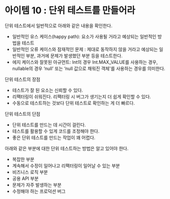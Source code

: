 # 아이템 10 : 단위 테스트를 만들어라

단위 테스트에서 일반적으로 아래와 같은 내용을 확인한다.

- 일반적인 유스 케이스(happy path): 요소가 사용될 거라고 예상되는 일반적인 방법을 테스트
- 일반적인 오류 케이스와 잠재적인 문제 : 제대로 동작하지 않을 거라고 예상되는 일반적인 부분, 과거에 문제가 발생했던 부분 등을 테스트한다.
- 에지 케이스와 잘못된 아규먼트: Int의 경우 Int.MAX_VALUE를 사용하는 경우, nullable의 경우 ‘null’ 또는 ‘null 값으로 채워진 객체'를 사용하는 경우를 의미한다.

단위 테스트의 장점

- 테스트가 잘 된 요소는 신뢰할 수 있다.
- 리팩터링이 쉬워진다. 리팩터링 시 버그가 생기는지 더 쉽게 확인할 수 있다.
- 수동으로 테스트하는 것보다 단위 테스트로 확인하는 게 더 빠르다.

단위 테스트의 단점

- 단위 테스트를 만드는 데 시간이 걸린다.
- 테스트를 활용할 수 있게 코드를 조정해야 한다.
- 좋은 단위 테스트를 만드는 작업이 꽤 어렵다.

아래와 같은 부분에 대한 단위 테스트하는 방법은 알고 있어야 한다.

- 복잡한 부분
- 계속해서 수정이 일어나고 리팩터링이 일어날 수 있는 부분
- 비즈니스 로직 부분
- 공용 API 부분
- 문제가 자주 발생하는 부분
- 수정해야 하는 프로덕션 버그